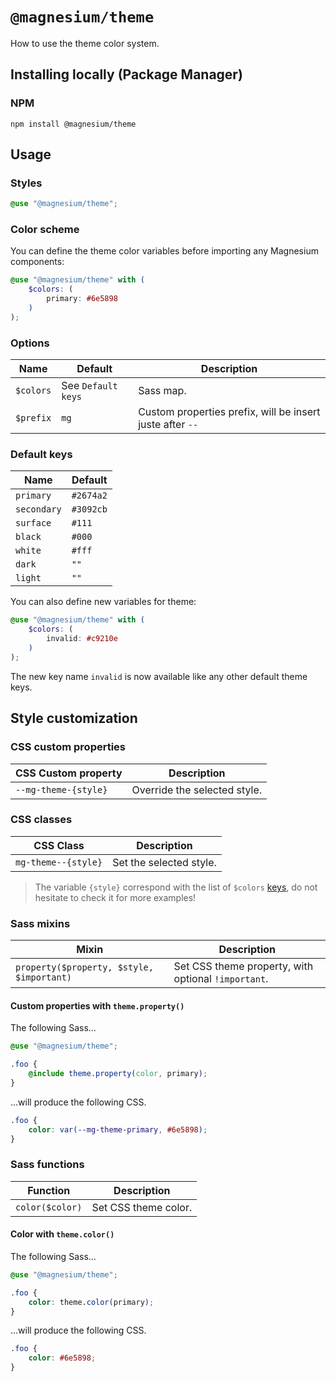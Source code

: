 # `@magnesium/theme`

How to use the theme color system.

## Installing locally (Package Manager)

### NPM

```shell
npm install @magnesium/theme
```

## Usage

### Styles

```scss
@use "@magnesium/theme";
```

### Color scheme

You can define the theme color variables before importing any Magnesium components:

```scss
@use "@magnesium/theme" with (
    $colors: (
        primary: #6e5898
    )
);
```

### Options

| Name      | Default            | Description                                               |
|-----------|--------------------|-----------------------------------------------------------|
| `$colors` | See `Default keys` | Sass map.                                                 |
| `$prefix` | `mg`               | Custom properties prefix, will be insert juste after `--` |

### Default keys

| Name        | Default   |
|-------------|-----------|
| `primary`   | `#2674a2` |
| `secondary` | `#3092cb` |
| `surface`   | `#111`    |
| `black`     | `#000`    |
| `white`     | `#fff`    |
| `dark`      | `""`      |
| `light`     | `""`      |

You can also define new variables for theme:

```scss
@use "@magnesium/theme" with (
    $colors: (
        invalid: #c9210e
    )
);
```

The new key name `invalid` is now available like any other default theme keys.

## Style customization

### CSS custom properties

| CSS Custom property  | Description                  |
|----------------------|------------------------------|
| `--mg-theme-{style}` | Override the selected style. |

### CSS classes

| CSS Class           | Description             |
|---------------------|-------------------------|
| `mg-theme--{style}` | Set the selected style. |

> The variable `{style}` correspond with the list of `$colors` [keys](#default-keys), do not hesitate to check it for 
> more examples!

### Sass mixins

| Mixin                                     | Description                                         |
|-------------------------------------------|-----------------------------------------------------|
| `property($property, $style, $important)` | Set CSS theme property, with optional `!important`. |

#### Custom properties with `theme.property()`

The following Sass...

```scss
@use "@magnesium/theme";

.foo {
    @include theme.property(color, primary);
}
```

...will produce the following CSS.

```css
.foo {
    color: var(--mg-theme-primary, #6e5898);
}
```

### Sass functions

| Function        | Description          |
|-----------------|----------------------|
| `color($color)` | Set CSS theme color. |

#### Color with `theme.color()`

The following Sass...

```scss
@use "@magnesium/theme";

.foo {
    color: theme.color(primary);
}
```

...will produce the following CSS.

```css
.foo {
    color: #6e5898;
}
```
